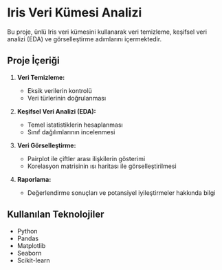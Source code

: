 # Iris Veri Kümesi Analizi

Bu proje, ünlü Iris veri kümesini kullanarak veri temizleme, keşifsel veri analizi (EDA) ve görselleştirme adımlarını içermektedir.
## Proje İçeriği

1. **Veri Temizleme:**
   - Eksik verilerin kontrolü
   - Veri türlerinin doğrulanması

2. **Keşifsel Veri Analizi (EDA):**
   - Temel istatistiklerin hesaplanması
   - Sınıf dağılımlarının incelenmesi

3. **Veri Görselleştirme:**
   - Pairplot ile çiftler arası ilişkilerin gösterimi
   - Korelasyon matrisinin ısı haritası ile görselleştirilmesi


4. **Raporlama:**
   - Değerlendirme sonuçları ve potansiyel iyileştirmeler hakkında bilgi

## Kullanılan Teknolojiler

- Python
- Pandas
- Matplotlib
- Seaborn
- Scikit-learn





